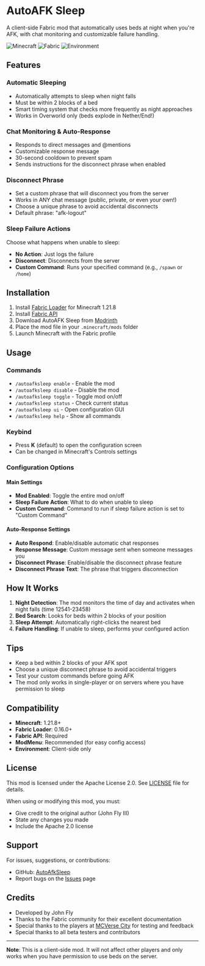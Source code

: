 # AutoAFK Sleep

A client-side Fabric mod that automatically uses beds at night when you're AFK, with chat monitoring and customizable failure handling.

![Minecraft](https://img.shields.io/badge/Minecraft-1.21.8-brightgreen)
![Fabric](https://img.shields.io/badge/Fabric-0.130.0-blue)
![Environment](https://img.shields.io/badge/Environment-Client-yellow)

## Features

### Automatic Sleeping
- Automatically attempts to sleep when night falls
- Must be within 2 blocks of a bed
- Smart timing system that checks more frequently as night approaches
- Works in Overworld only (beds explode in Nether/End!)

### Chat Monitoring & Auto-Response
- Responds to direct messages and @mentions
- Customizable response message
- 30-second cooldown to prevent spam
- Sends instructions for the disconnect phrase when enabled

### Disconnect Phrase
- Set a custom phrase that will disconnect you from the server
- Works in ANY chat message (public, private, or even your own!)
- Choose a unique phrase to avoid accidental disconnects
- Default phrase: "afk-logout"

### Sleep Failure Actions
Choose what happens when unable to sleep:
- **No Action**: Just logs the failure
- **Disconnect**: Disconnects from the server
- **Custom Command**: Runs your specified command (e.g., `/spawn` or `/home`)

## Installation

1. Install [Fabric Loader](https://fabricmc.net/use/installer/) for Minecraft 1.21.8
2. Install [Fabric API](https://modrinth.com/mod/fabric-api)
3. Download AutoAFK Sleep from [Modrinth](https://modrinth.com/mod/autoafksleep)
4. Place the mod file in your `.minecraft/mods` folder
5. Launch Minecraft with the Fabric profile

## Usage

### Commands
- `/autoafksleep enable` - Enable the mod
- `/autoafksleep disable` - Disable the mod
- `/autoafksleep toggle` - Toggle mod on/off
- `/autoafksleep status` - Check current status
- `/autoafksleep ui` - Open configuration GUI
- `/autoafksleep help` - Show all commands

### Keybind
- Press **K** (default) to open the configuration screen
- Can be changed in Minecraft's Controls settings

### Configuration Options

#### Main Settings
- **Mod Enabled**: Toggle the entire mod on/off
- **Sleep Failure Action**: What to do when unable to sleep
- **Custom Command**: Command to run if sleep failure action is set to "Custom Command"

#### Auto-Response Settings
- **Auto Respond**: Enable/disable automatic chat responses
- **Response Message**: Custom message sent when someone messages you
- **Disconnect Phrase**: Enable/disable the disconnect phrase feature
- **Disconnect Phrase Text**: The phrase that triggers disconnection

## How It Works

1. **Night Detection**: The mod monitors the time of day and activates when night falls (time 12541-23458)
2. **Bed Search**: Looks for beds within 2 blocks of your position
3. **Sleep Attempt**: Automatically right-clicks the nearest bed
4. **Failure Handling**: If unable to sleep, performs your configured action

## Tips

- Keep a bed within 2 blocks of your AFK spot
- Choose a unique disconnect phrase to avoid accidental triggers
- Test your custom commands before going AFK
- The mod only works in single-player or on servers where you have permission to sleep

## Compatibility

- **Minecraft**: 1.21.8+
- **Fabric Loader**: 0.16.0+
- **Fabric API**: Required
- **ModMenu**: Recommended (for easy config access)
- **Environment**: Client-side only

## License

This mod is licensed under the Apache License 2.0. See [LICENSE](LICENSE) file for details.

When using or modifying this mod, you must:
- Give credit to the original author (John Fly III)
- State any changes you made
- Include the Apache 2.0 license

## Support

For issues, suggestions, or contributions:
- GitHub: [AutoAfkSleep](https://github.com/JohnFlyIII/AutoAfkSleep)
- Report bugs on the [Issues](https://github.com/JohnFlyIII/AutoAfkSleep/issues) page

## Credits

- Developed by John Fly
- Thanks to the Fabric community for their excellent documentation
- Special thanks to the players at [MCVerse City](https://mcverse.city/) for testing and feedback
- Special thanks to all beta testers and contributors

---

**Note**: This is a client-side mod. It will not affect other players and only works when you have permission to use beds on the server.